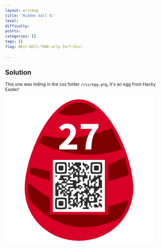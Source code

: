 ```yaml
---
layout: writeup
title: 'Hidden ball 4:'
level:
difficulty:
points:
categories: []
tags: []
flag: HE17-W3ll-T00E-arly-forT-his!

---
```

## Solution

This one was hiding in the css folder `/css/egg.png`, it's an egg from
Hacky Easter!

![](writeupfiles/egg.png)

